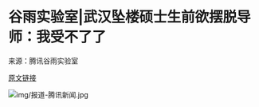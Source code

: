 # 谷雨实验室|武汉坠楼硕士生前欲摆脱导师：我受不了了

来源：腾讯谷雨实验室

[原文链接](https://media.weibo.cn/article?id=2309404224292547087056)

![img/报道-腾讯新闻.jpg](img/报道-腾讯新闻.jpg)
